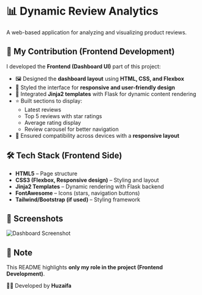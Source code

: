 # 📊 Dynamic Review Analytics  

A web-based application for analyzing and visualizing product reviews.  



## 🚀 My Contribution (Frontend Development)  


I developed the **Frontend (Dashboard UI)** part of this project:  
- 🖼️ Designed the **dashboard layout** using **HTML, CSS, and Flexbox**  
- 🎨 Styled the interface for **responsive and user-friendly design**  
- 🔄 Integrated **Jinja2 templates** with Flask for dynamic content rendering  
- ⭐ Built sections to display:  
  - Latest reviews  
  - Top 5 reviews with star ratings  
  - Average rating display  
  - Review carousel for better navigation  
- 📱 Ensured compatibility across devices with a **responsive layout**  



## 🛠️ Tech Stack (Frontend Side)  
- **HTML5** – Page structure  
- **CSS3 (Flexbox, Responsive design)** – Styling and layout  
- **Jinja2 Templates** – Dynamic rendering with Flask backend  
- **FontAwesome** – Icons (stars, navigation buttons)  
- **Tailwind/Bootstrap (if used)** – Styling framework  



## 📸 Screenshots  
![Dashboard Screenshot](C:/Users/skhuz/OneDrive/Desktop/HUZ/landing.png)




## 📄 Note  
This README highlights **only my role in the project (Frontend Development)**.  



👨‍💻 Developed by **Huzaifa** 
